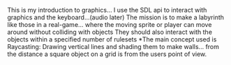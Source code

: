 This is my introduction to graphics... I use the SDL api to interact with  graphics and the keyboard...(audio later)
The mission is to make a labyrinth like those in a real-game... where the moving sprite or player can move around without colliding with objects
They should also interact with the objects within a specified number of rulesets
*The main concept used is Raycasting: Drawing vertical lines and shading them to make walls... from the distance  a square object on a 
grid is from  the users point of view.
